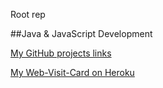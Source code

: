 Root rep

##Java & JavaScript Development

<a href="https://wixhub.github.io/" target="_blank" >My GitHub projects links</a>

<a href="https://webkarte.herokuapp.com/" target="_blank" >My Web-Visit-Card on Heroku</a>